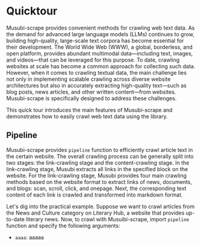 # Quicktour

Musubi-scrape provides convenient methods for crawling web text data. As the demand for advanced large language models (LLMs) continues to grow, building high-quality, large-scale text corpora has become essential for their development. The World Wide Web (WWW), a global, borderless, and open platform, provides abundant multimodal data—including text, images, and videos—that can be leveraged for this purpose. To date, crawling websites at scale has become a common approach for collecting such data. However, when it comes to crawling textual data, the main challenge lies not only in implementing scalable crawling across diverse website architectures but also in accurately extracting high-quality text—such as blog posts, news articles, and other written content—from websites. Musubi-scrape is specifically designed to address these challenges.

This quick tour introduces the main features of Musubi-scrape and demonstrates how to easily crawl web text data using the library.

## Pipeline
Musubi-scrape provides `pipeline` function to efficiently crawl article text in the certain website. The overall crawling process can be generally split into two stages: the link-crawling stage and the content-crawling stage. In the link-crawling stage, Musubi extracts all links in the specified block on the website. For the link-crawling stage, Musubi provides four main crawling methods based on the website format to extract links of news, documents, and blogs: scan, scroll, click, and onepage. Next, the corresponding text content of each link is crawled and transformed into markdown format. 

Let's dig into the practical example. Suppose we want to crawl articles from the News and Culture category on Literary Hub, a website that provides up-to-date literary news. Now, to crawl with Musuibi-scrape, import `pipeline` function and specify the following arguments:

- `aaaa`: aaaaa